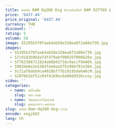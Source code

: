```yaml
---
title: ขายส่ง 0AM Dq200 Dsg ตัววาล์วเกียร์ 0AM 927769 ดี
price: '6437.44'
price_original: '6437.44'
currency: THB
discount: ''
rating: 5
volume: 58
image: S5295b370faa64ab58e328ea8f2a80e739.jpg
images:
  - S5295b370faa64ab58e328ea8f2a80e739.jpg
  - S7c9183b96da74f479abf90835f006628a.jpg
  - Sf763306721824a98b01f18c9accf9446h.jpg
  - S902de6e2e5364fae8aa3fb196bf81e384.jpg
  - Sc21af8deb9ca4028bf7fb19195de646cM.jpg
  - S2076b1bf51c04f41b9ec6e80dd53bccey.jpg
video: ''
categories:
  - name: เครื่องมือ
    slug: เคร-องม
  - name: วัดและการวิเคราะห์
    slug: ดและการว-เคราะห
slug: ขายส-0am-dq200-dsg-ววาล
encode: oogjbO2
lang: th
---
```

  